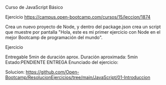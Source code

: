 Curso de JavaScript Básico

Ejercicio
https://campus.open-bootcamp.com/cursos/15/leccion/1874

Crea un nuevo proyecto de Node,
y dentro del package.json
crea un script que muestre por pantalla
"Hola, este es mi primer ejercicio con Node
en el mejor Bootcamp de programación del mundo".

Ejercicio

Entregable
5min de duración aprox.
Duración aproximada: 5min
Estado:PENDIENTE ENTREGA
Enunciado del ejercicio:


Solucion: 
https://github.com/Open-Bootcamp/ResolucionEjercicios/tree/main/JavaScript/01-Introduccion


